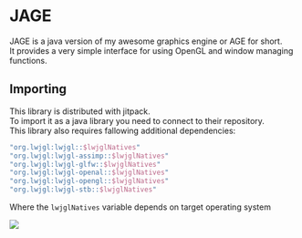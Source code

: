 # JAGE
JAGE is a java version of my awesome graphics engine or AGE for short.\
It provides a very simple interface for using OpenGL and window managing functions.
## Importing
This library is distributed with jitpack.\
To import it as a java library you need to connect to their repository.\
This library also requires fallowing additional dependencies:
```groovy
"org.lwjgl:lwjgl::$lwjglNatives"
"org.lwjgl:lwjgl-assimp::$lwjglNatives"
"org.lwjgl:lwjgl-glfw::$lwjglNatives"
"org.lwjgl:lwjgl-openal::$lwjglNatives"
"org.lwjgl:lwjgl-opengl::$lwjglNatives"
"org.lwjgl:lwjgl-stb::$lwjglNatives"
```
Where the `lwjglNatives` variable depends on target operating system

[![](https://jitpack.io/v/MikeMalenkov2005/JAGE.svg)](https://jitpack.io/#MikeMalenkov2005/JAGE)